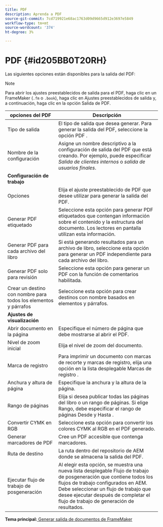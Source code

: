 ```yaml
---
title: PDF
description: Aprenda a PDF
source-git-commit: 7cd719921e68ac1763d09d9665d912e3697e5849
workflow-type: tm+mt
source-wordcount: '374'
ht-degree: 3%

---
```



# PDF {#id205BB0T20RH}

Las siguientes opciones están disponibles para la salida del PDF:

>[!NOTE]
>
> Para abrir los ajustes preestablecidos de salida para el PDF, haga clic en un FrameMaker \(`.fm` o `.book`\), haga clic en Ajustes preestablecidos de salida y, a continuación, haga clic en la opción Salida de PDF.

| opciones del PDF | Descripción |
|-----------|-----------|
| Tipo de salida | El tipo de salida que desea generar. Para generar la salida del PDF, seleccione la opción PDF . |
| Nombre de la configuración | Asigne un nombre descriptivo a la configuración de salida del PDF que está creando. Por ejemplo, puede especificar *Salida de clientes internos* o *salida de usuarios finales*. |
| **Configuración de trabajo** |
| Opciones | Elija el ajuste preestablecido de PDF que desee utilizar para generar la salida del PDF. |
| Generar PDF etiquetado | Seleccione esta opción para generar PDF etiquetados que contengan información sobre el contenido y la estructura del documento. Los lectores en pantalla utilizan esta información. |
| Generar PDF para cada archivo del libro | Si está generando resultados para un archivo de libro, seleccione esta opción para generar un PDF independiente para cada archivo del libro. |
| Generar PDF solo para revisión | Seleccione esta opción para generar un PDF con la función de comentarios habilitada. |
| Crear un destino con nombre para todos los elementos y párrafos | Seleccione esta opción para crear destinos con nombre basados en elementos y párrafos. |
| **Ajustes de visualización** |
| Abrir documento en la página | Especifique el número de página que debe mostrarse al abrir el PDF. |
| Nivel de zoom inicial | Elija el nivel de zoom del documento. |
| Marca de registro | Para imprimir un documento con marcas de recorte y marcas de registro, elija una opción en la lista desplegable Marcas de registro . |
| Anchura y altura de página | Especifique la anchura y la altura de la página. |
| Rango de páginas | Elija si desea publicar todas las páginas del libro o un rango de páginas. Si elige Rango, debe especificar el rango de páginas Desde y Hasta . |
| Convertir CYMK en RGB | Seleccione esta opción para convertir los colores CYMK al RGB en el PDF generado. |
| Generar marcadores de PDF | Cree un PDF accesible que contenga marcadores. |
| Ruta de destino | La ruta dentro del repositorio de AEM donde se almacena la salida del PDF. |
| Ejecutar flujo de trabajo de posgeneración | Al elegir esta opción, se muestra una nueva lista desplegable Flujo de trabajo de posgeneración que contiene todos los flujos de trabajo configurados en AEM. Debe seleccionar un flujo de trabajo que desee ejecutar después de completar el flujo de trabajo de generación de resultados. |

**Tema principal:**[ Generar salida de documentos de FrameMaker](fm-output-generatation.md)

